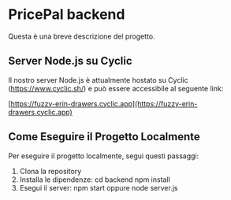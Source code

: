 # PricePal backend

Questa è una breve descrizione del progetto.

## Server Node.js su Cyclic

Il nostro server Node.js è attualmente hostato su Cyclic (https://www.cyclic.sh/) e può essere accessibile al seguente link:

[https://fuzzy-erin-drawers.cyclic.app](https://fuzzy-erin-drawers.cyclic.app)

## Come Eseguire il Progetto Localmente

Per eseguire il progetto localmente, segui questi passaggi:

1. Clona la repository
2. Installa le dipendenze:
cd backend
npm install
3. Esegui il server:
npm start
oppure
node server.js
